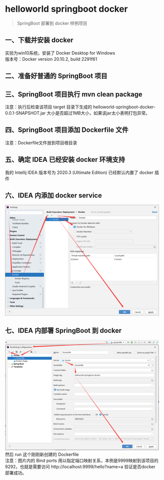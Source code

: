 # helloworld springboot docker

> SpringBoot 部署到 docker 样例项目

## 一、下载并安装 docker

实验为win10系统，安装了 Docker Desktop for Windows <br />
版本号：Docker version 20.10.2, build 2291f61

## 二、准备好普通的 SpringBoot 项目

## 三、SpringBoot 项目执行 mvn clean package

注意：执行后检查该项目 target 目录下生成的 helloworld-springboot-docker-0.0.1-SNAPSHOT.jar 大小是否超过1MB大小，如果该jar太小表明打包异常。

## 四、SpringBoot 项目添加 Dockerfile 文件

注意：Dockerfile文件放到项目根目录

## 五、确定 IDEA 已经安装 docker 环境支持
我的 Intellij IDEA 版本号为 2020.3 (Ultimate Edition) 已经默认内置了 docker 插件 <br />

## 六、IDEA 内添加 docker service 
![Image text](images/docker001.png)

## 七、IDEA 内部署 SpringBoot 到 docker
![Image text](images/docker002.png)
然后 run 这个刚刚新创建的 Dockerfile <br />
注意：图片内的 Bind ports 用以指定端口映射关系，本例是9999映射到该项目的9292，也就是需要访问 http://localhost:9999/hello?name=a 验证是否docker部署成功。